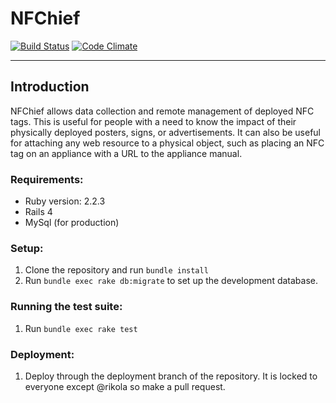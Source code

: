 # NFChief

[![Build Status](https://travis-ci.com/rikola/nfchief.svg?token=UFA1wpQtMzhtTiyRH67s&branch=master)](https://travis-ci.com/rikola/nfchief)
[![Code Climate](https://codeclimate.com/repos/56fad61ee9a03d00730017aa/badges/07900d6b4205e214026d/gpa.svg)](https://codeclimate.com/repos/56fad61ee9a03d00730017aa/feed)

----

## Introduction

NFChief allows data collection and remote management of deployed NFC tags. This is useful for people with a need to know the impact of their physically deployed posters, signs, or advertisements. It can also be useful for attaching any web resource to a physical object, such as placing an NFC tag on an appliance with a URL to the appliance manual.

### Requirements:
* Ruby version: 2.2.3
* Rails 4
* MySql (for production)

### Setup:
1. Clone the repository and run `bundle install`
2. Run `bundle exec rake db:migrate` to set up the development database.

### Running the test suite:
1. Run `bundle exec rake test`

### Deployment:
1. Deploy through the deployment branch of the repository. It is locked to everyone except @rikola so make a pull request.
